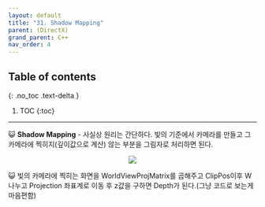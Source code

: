 ```yaml
---
layout: default
title: "31. Shadow Mapping"
parent: (DirectX)
grand_parent: C++
nav_order: 4
---
```


## Table of contents
{: .no_toc .text-delta }

1. TOC
{:toc}

---

😺 **Shadow Mapping** - 사실상 원리는 간단하다. 빛의 기준에서 카메라를 만들고 그 카메라에 찍히지(깊이값으로 계산) 않는 부분을 그림자로 처리하면 된다.

<p align="center">
  <img src="https://taehyungs-programming-blog.github.io/blog/assets/images/cpp/directx/directx-31-1.png"/>
</p>

😺 빛의 카메라에 찍히는 화면을 WorldViewProjMatrix를 곱해주고 ClipPos이후 W나누고 Projection 좌표계로 이동 후 z값을 구하면 Depth가 된다.(그냥 코드로 보는게 마음편함)


